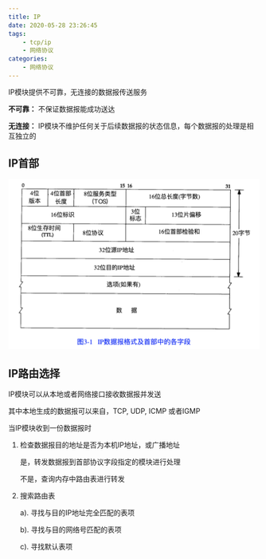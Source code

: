 ```yaml
---
title: IP
date: 2020-05-28 23:26:45
tags: 
    - tcp/ip
    - 网络协议
categories:
    - 网络协议
---
```


IP模块提供不可靠，无连接的数据报传送服务 

**不可靠：** 不保证数据报能成功送达 

**无连接：** IP模块不维护任何关于后续数据报的状态信息，每个数据报的处理是相互独立的

## IP首部

![](tcpip网络层/ip.png)

## IP路由选择 

IP模块可以从本地或者网络接口接收数据报并发送 

其中本地生成的数据报可以来自，TCP, UDP, ICMP 或者IGMP 

当IP模块收到一份数据报时

1. 检查数据报目的地址是否为本机IP地址，或广播地址

    是，转发数据报到首部协议字段指定的模块进行处理
    
    不是，查询内存中路由表进行转发

2. 搜索路由表

    a). 寻找与目的IP地址完全匹配的表项

    b). 寻找与目的网络号匹配的表项 

    c). 寻找默认表项 